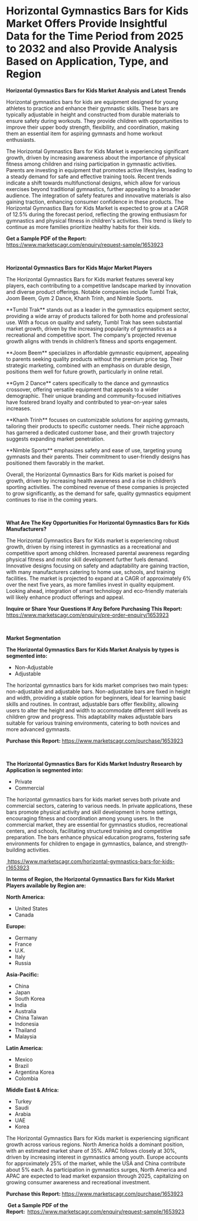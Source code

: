 <p><h1>Horizontal Gymnastics Bars for Kids Market Offers Provide Insightful Data for the Time Period from 2025 to 2032 and also Provide Analysis Based on Application, Type, and Region</h1></p><p><strong>Horizontal Gymnastics Bars for Kids Market Analysis and Latest Trends</strong></p>
<p><p>Horizontal gymnastics bars for kids are equipment designed for young athletes to practice and enhance their gymnastic skills. These bars are typically adjustable in height and constructed from durable materials to ensure safety during workouts. They provide children with opportunities to improve their upper body strength, flexibility, and coordination, making them an essential item for aspiring gymnasts and home workout enthusiasts.</p><p>The Horizontal Gymnastics Bars for Kids Market is experiencing significant growth, driven by increasing awareness about the importance of physical fitness among children and rising participation in gymnastic activities. Parents are investing in equipment that promotes active lifestyles, leading to a steady demand for safe and effective training tools. Recent trends indicate a shift towards multifunctional designs, which allow for various exercises beyond traditional gymnastics, further appealing to a broader audience. The integration of safety features and innovative materials is also gaining traction, enhancing consumer confidence in these products. The Horizontal Gymnastics Bars for Kids Market is expected to grow at a CAGR of 12.5% during the forecast period, reflecting the growing enthusiasm for gymnastics and physical fitness in children's activities. This trend is likely to continue as more families prioritize healthy habits for their kids.</p></p>
<p><strong>Get a Sample PDF of the Report:&nbsp;</strong> <a href="https://www.marketscagr.com/enquiry/request-sample/1653923?utm_campaign=3012&utm_medium=2&utm_source=Github&utm_content=ia&utm_term=18042025&utm_id=horizontal-gymnastics-bars-for-kids">https://www.marketscagr.com/enquiry/request-sample/1653923</a></p>
<p>&nbsp;</p>
<p><strong>Horizontal Gymnastics Bars for Kids Major Market Players</strong></p>
<p><p>The Horizontal Gymnastics Bars for Kids market features several key players, each contributing to a competitive landscape marked by innovation and diverse product offerings. Notable companies include Tumbl Trak, Joom Beem, Gym 2 Dance, Khanh Trinh, and Nimble Sports.</p><p>**Tumbl Trak** stands out as a leader in the gymnastics equipment sector, providing a wide array of products tailored for both home and professional use. With a focus on quality and safety, Tumbl Trak has seen substantial market growth, driven by the increasing popularity of gymnastics as a recreational and competitive sport. The company's projected revenue growth aligns with trends in children’s fitness and sports engagement.</p><p>**Joom Beem** specializes in affordable gymnastic equipment, appealing to parents seeking quality products without the premium price tag. Their strategic marketing, combined with an emphasis on durable design, positions them well for future growth, particularly in online retail. </p><p>**Gym 2 Dance** caters specifically to the dance and gymnastics crossover, offering versatile equipment that appeals to a wider demographic. Their unique branding and community-focused initiatives have fostered brand loyalty and contributed to year-on-year sales increases.</p><p>**Khanh Trinh** focuses on customizable solutions for aspiring gymnasts, tailoring their products to specific customer needs. Their niche approach has garnered a dedicated customer base, and their growth trajectory suggests expanding market penetration.</p><p>**Nimble Sports** emphasizes safety and ease of use, targeting young gymnasts and their parents. Their commitment to user-friendly designs has positioned them favorably in the market.</p><p>Overall, the Horizontal Gymnastics Bars for Kids market is poised for growth, driven by increasing health awareness and a rise in children’s sporting activities. The combined revenue of these companies is projected to grow significantly, as the demand for safe, quality gymnastics equipment continues to rise in the coming years.</p></p>
<p>&nbsp;</p>
<p><strong>What Are The Key Opportunities For Horizontal Gymnastics Bars for Kids Manufacturers?</strong></p>
<p><p>The Horizontal Gymnastics Bars for Kids market is experiencing robust growth, driven by rising interest in gymnastics as a recreational and competitive sport among children. Increased parental awareness regarding physical fitness and motor skill development further fuels demand. Innovative designs focusing on safety and adaptability are gaining traction, with many manufacturers catering to home use, schools, and training facilities. The market is projected to expand at a CAGR of approximately 6% over the next five years, as more families invest in quality equipment. Looking ahead, integration of smart technology and eco-friendly materials will likely enhance product offerings and appeal.</p></p>
<p><strong>Inquire or Share Your Questions If Any Before Purchasing This Report:</strong> <a href="https://www.marketscagr.com/enquiry/pre-order-enquiry/1653923?utm_campaign=3012&utm_medium=2&utm_source=Github&utm_content=ia&utm_term=18042025&utm_id=horizontal-gymnastics-bars-for-kids">https://www.marketscagr.com/enquiry/pre-order-enquiry/1653923</a></p>
<p>&nbsp;</p>
<p><strong>Market Segmentation</strong></p>
<p><strong>The Horizontal Gymnastics Bars for Kids Market Analysis by types is segmented into:</strong></p>
<p><ul><li>Non-Adjustable</li><li>Adjustable</li></ul></p>
<p><p>The horizontal gymnastics bars for kids market comprises two main types: non-adjustable and adjustable bars. Non-adjustable bars are fixed in height and width, providing a stable option for beginners, ideal for learning basic skills and routines. In contrast, adjustable bars offer flexibility, allowing users to alter the height and width to accommodate different skill levels as children grow and progress. This adaptability makes adjustable bars suitable for various training environments, catering to both novices and more advanced gymnasts.</p></p>
<p><strong>Purchase this Report:&nbsp;</strong><a href="https://www.marketscagr.com/purchase/1653923?utm_campaign=3012&utm_medium=2&utm_source=Github&utm_content=ia&utm_term=18042025&utm_id=horizontal-gymnastics-bars-for-kids">https://www.marketscagr.com/purchase/1653923</a></p>
<p>&nbsp;</p>
<p><strong>The Horizontal Gymnastics Bars for Kids Market Industry Research by Application is segmented into:</strong></p>
<p><ul><li>Private</li><li>Commercial</li></ul></p>
<p><p>The horizontal gymnastics bars for kids market serves both private and commercial sectors, catering to various needs. In private applications, these bars promote physical activity and skill development in home settings, encouraging fitness and coordination among young users. In the commercial market, they are essential for gymnastics studios, recreational centers, and schools, facilitating structured training and competitive preparation. The bars enhance physical education programs, fostering safe environments for children to engage in gymnastics, balance, and strength-building activities.</p></p>
<p><a href="https://www.marketscagr.com/horizontal-gymnastics-bars-for-kids-r1653923?utm_campaign=3012&utm_medium=2&utm_source=Github&utm_content=ia&utm_term=18042025&utm_id=horizontal-gymnastics-bars-for-kids">&nbsp;https://www.marketscagr.com/horizontal-gymnastics-bars-for-kids-r1653923</a></p>
<p><strong>In terms of Region, the Horizontal Gymnastics Bars for Kids Market Players available by Region are:</strong></p>
<p>
    <p> <strong> North America: </strong>
        <ul>
            <li>United States</li>
            <li>Canada</li>
        </ul>
        </p> 
    <p> <strong> Europe: </strong>
        <ul>
            <li>Germany</li>
            <li>France</li>
            <li>U.K.</li>
            <li>Italy</li>
            <li>Russia</li>
        </ul>
        </p> 
    <p> <strong> Asia-Pacific: </strong>
        <ul>
            <li>China</li>
            <li>Japan</li>
            <li>South Korea</li>
            <li>India</li>
            <li>Australia</li>
            <li>China Taiwan</li>
            <li>Indonesia</li>
            <li>Thailand</li>
            <li>Malaysia</li>
        </ul>
        </p> 
    <p> <strong> Latin America: </strong>
        <ul>
            <li>Mexico</li>
            <li>Brazil</li>
            <li>Argentina Korea</li>
            <li>Colombia</li>
        </ul>
        </p> 
    <p> <strong> Middle East & Africa: </strong>
        <ul>
            <li>Turkey</li>
            <li>Saudi</li>
            <li>Arabia</li>
            <li>UAE</li>
            <li>Korea</li>
        </ul>
    </p>
    </p>
<p><p>The Horizontal Gymnastics Bars for Kids market is experiencing significant growth across various regions. North America holds a dominant position, with an estimated market share of 35%. APAC follows closely at 30%, driven by increasing interest in gymnastics among youth. Europe accounts for approximately 25% of the market, while the USA and China contribute about 5% each. As participation in gymnastics surges, North America and APAC are expected to lead market expansion through 2025, capitalizing on growing consumer awareness and recreational investment.</p></p>
<p><strong>Purchase this Report: </strong><a href="https://www.marketscagr.com/purchase/1653923?utm_campaign=3012&utm_medium=2&utm_source=Github&utm_content=ia&utm_term=18042025&utm_id=horizontal-gymnastics-bars-for-kids">https://www.marketscagr.com/purchase/1653923</a></p>
<p>&nbsp;<strong>Get a Sample PDF of the Report:&nbsp;&nbsp;</strong><a href="https://www.marketscagr.com/enquiry/request-sample/1653923?utm_campaign=3012&utm_medium=2&utm_source=Github&utm_content=ia&utm_term=18042025&utm_id=horizontal-gymnastics-bars-for-kids">https://www.marketscagr.com/enquiry/request-sample/1653923</a></p>
<p><strong></strong></p>
<p><p></p><p></p><p></p></p>